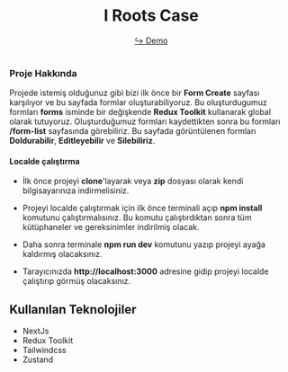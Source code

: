 <h1 align="center"> I Roots Case </h1>

<div align="center">
  
  <a href="https://i-roots-case.vercel.app/" target="_blank">↪️ Demo</a>
  <br />
  <br />

</div> 

<h3>Proje Hakkında</h3>

Projede istemiş olduğunuz gibi bizi ilk önce bir **Form Create** sayfası karşılıyor ve bu sayfada formlar oluşturabiliyoruz. Bu oluşturdugumuz formları **forms** isminde bir değişkende **Redux Toolkit** kullanarak global olarak tutuyoruz. Oluşturduğumuz formları kaydettikten sonra bu formları **/form-list** sayfasında görebiliriz. Bu sayfada görüntülenen formları **Doldurabilir**, **Editleyebilir** ve **Silebiliriz**.

<h4>Localde çalıştırma</h4>

- İlk önce projeyi **clone**'layarak veya **zip** dosyası olarak kendi bilgisayarınıza indirmelisiniz.

- Projeyi localde çalıştırmak için ilk önce terminali açıp **npm install** komutunu çalıştırmalısınız. Bu komutu çalıştırdıktan sonra tüm kütüphaneler ve gereksinimler indirilmiş olacak.

- Daha sonra terminale **npm run dev** komutunu yazıp projeyi ayağa kaldırmış olacaksınız. 

- Tarayıcınızda **http://localhost:3000** adresine gidip projeyi localde çalıştırıp görmüş olacaksınız.


<h2>Kullanılan Teknolojiler</h2>

- NextJs
- Redux Toolkit
- Tailwindcss
- Zustand